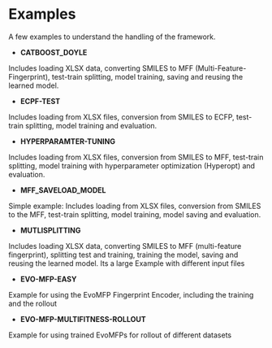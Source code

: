 # Examples

A few examples to understand the handling of the framework.

* **CATBOOST_DOYLE**

Includes loading XLSX data, converting SMILES to MFF (Multi-Feature-Fingerprint), test-train splitting, model training, saving and reusing the learned model.

* **ECPF-TEST**

Includes loading from XLSX files, conversion from SMILES to ECFP, test-train splitting, model training and evaluation.

* **HYPERPARAMTER-TUNING**

Includes loading from XLSX files, conversion from SMILES to MFF, test-train splitting, model training with hyperparameter optimization (Hyperopt) and evaluation.

* **MFF_SAVELOAD_MODEL**

Simple example: Includes loading from XLSX files, conversion from SMILES to the MFF, test-train splitting, model training, model saving and evaluation.

* **MUTLISPLITTING**

Includes loading XLSX data, converting SMILES to MFF (multi-feature fingerprint), splitting test and training, training the model, saving and reusing the learned model. Its a large Example with different input files

* **EVO-MFP-EASY**

Example for using the EvoMFP Fingerprint Encoder, including the training and the rollout

* **EVO-MFP-MULTIFITNESS-ROLLOUT**

Example for using trained EvoMFPs for rollout of different datasets
